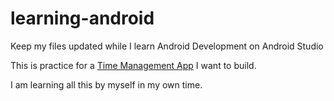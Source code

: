 # learning-android
Keep my files updated while I learn Android Development on Android Studio

This is practice for a [Time Management App](https://github.com/salahusama/Time-Stamper) I want to build.

I am learning all this by myself in my own time.
